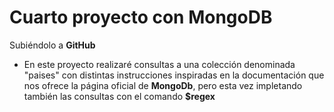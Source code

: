 # Cuarto proyecto con MongoDB 
Subiéndolo a **GitHub**

* En este proyecto realizaré consultas a una colección denominada "paises" con distintas instrucciones inspiradas en la documentación que nos ofrece la página oficial de **MongoDb**, pero esta vez impletando
también las consultas con el comando **$regex**